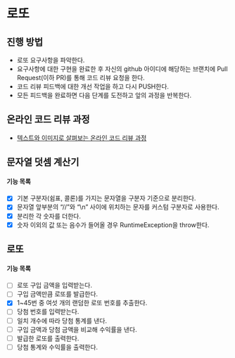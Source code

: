 # 로또
## 진행 방법
* 로또 요구사항을 파악한다.
* 요구사항에 대한 구현을 완료한 후 자신의 github 아이디에 해당하는 브랜치에 Pull Request(이하 PR)를 통해 코드 리뷰 요청을 한다.
* 코드 리뷰 피드백에 대한 개선 작업을 하고 다시 PUSH한다.
* 모든 피드백을 완료하면 다음 단계를 도전하고 앞의 과정을 반복한다.

## 온라인 코드 리뷰 과정
* [텍스트와 이미지로 살펴보는 온라인 코드 리뷰 과정](https://github.com/next-step/nextstep-docs/tree/master/codereview)

## 문자열 덧셈 계산기
#### 기능 목록
- [x]  기본 구분자(쉼표, 콜론)를 가지는 문자열을 구분자 기준으로 분리한다.
- [x]  문자열 앞부분의 “//”와 “\n” 사이에 위치하는 문자를 커스텀 구분자로 사용한다.
- [x]  분리한 각 숫자를 더한다.
- [x]  숫자 이외의 값 또는 음수가 들어올 경우 RuntimeException을 throw한다.

## 로또
#### 기능 목록 
- [ ] 로또 구입 금액을 입력받는다.
- [ ] 구입 금액만큼 로또를 발급한다.
- [x] 1~45번 중 여섯 개의 랜덤한 로또 번호를 추출한다.
- [ ] 당첨 번호를 입력받는다.
- [ ] 일치 개수에 따라 당첨 통계를 낸다.
- [ ] 구입 금액과 당첨 금액을 비교해 수익률을 낸다.
- [ ] 발급한 로또를 출력한다.
- [ ] 당첨 통계와 수익률을 출력한다.
